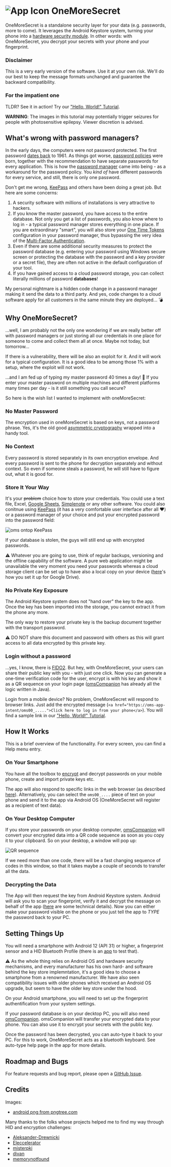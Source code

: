 # ![App Icon](/app/src/main/res/mipmap-xhdpi/ic_launcher.png) OneMoreSecret
OneMoreSecret is a standalone security layer for your data (e.g. passwords, more to come). It leverages the Android Keystore system, turning your phone into a  [hardware security module](https://source.android.com/docs/security/features/keystore). In other words: with OneMoreSecret, you decrypt your secrets with your phone and your fingerprint. 

### Disclaimer
This is a very early version of the software. Use it at your own risk. We'll do our best to keep the message formats unchanged and guarantee the backward compatibility. 

### For the impatient one
TLDR? See it in action! Try our ["Hello, World!" Tutorial](hello_world.md).

**WARNING**: The images in this tutorial may potentially trigger seizures for people with photosensitive epilepsy. Viewer discretion is advised.

## What's wrong with password managers?
In the early days, the computers were not password protected. The first password [dates back](https://www.smh.com.au/national/scientist-who-introduced-the-computer-password-20190717-p527zf.html) to 1961. As things got worse, [password policies](https://en.wikipedia.org/wiki/Password_policy) were born, together with the recommendation to have separate passwords for every application. This is how the [password manager](https://en.wikipedia.org/wiki/Password_manager) came into being - as a workaround for the password policy. You *kind of* have different passwords for every service, and still, there is only one password.

Don't get me wrong, [KeePass](https://keepass.info/download.html) and others have been doing a great job. But here are some concerns:

1. A security software with millions of installations is very attractive to hackers.
2. If you know the master password, you have access to the entire database. Not only you get a list of passwords, you also know where to log in - a typical password manager stores everything in one place. If you are extraordinary "smart", you will also store your [One Time Tokens](https://en.wikipedia.org/wiki/One-time_password) configuration in your password manager, thus bypassing the very idea of the [Multi-Factor Authentication](https://en.wikipedia.org/wiki/Multi-factor_authentication).
3. Even if there are some additional security measures to protect the password database (e.g. entering your password using Windows secure screen or protecting the database with the password and a key provider or a secret file), they are often not active in the default configuration of your tool. 
4. If you have gained access to a cloud password storage, you can collect literally millions of password **databases**!

My personal nightmare is a hidden code change in a password manager making it send the data to a third party. And yes, code changes to a cloud software apply for all customers in the same minute they are deployed... 💣

## Why OneMoreSecret?
...well, I am probably not the only one wondering if we are really better off with password managers or just storing all our credentials in one place for someone to come and collect them all at once. Maybe not today, but tomorrow...

If there is a vulnerability, there will be also an exploit for it. And it will work for a typical configuration. It is a good idea to be among those 1% with a setup, where the exploit will not work. 

...and I am fed up of typing my master password 40 times a day! 🤬 If you enter your master password on multiple machines and different platforms many times per day - is it still something you call secure?

So here is the wish list I wanted to implement with oneMoreSecret:

### No Master Password
The encryption used in oneMoreSecret is based on keys, not a password phrase. Yes, it's the old good [asymmetric cryptography](https://en.wikipedia.org/wiki/Public-key_cryptography) wrapped into a handy tool. 

### No Context
Every password is stored separately in its own encryption envelope. And every password is sent to the phone for decryption separately and without context. So even if someone steals a password, he will still have to figure out, what it is good for. 

### Store It Your Way
It's your ~~problem~~ choice how to store your credentials. You could use a text file, Excel, [Google Sheets](https://docs.google.com/spreadsheets), [Simplenote](https://simplenote.com/) or any other software. You could also conitnue using [KeePass](https://keepass.info) (it has a very comfortable user interface after all ❤️) or a password manager of your choice and put your encrypted password into the password field: 

![oms ontop KeePass](readme_images/oms_ontop_keepass.png)

If your database is stolen, the guys will still end up with encrypted passwords. 

⚠️ Whatever you are going to use, think of regular backups, versioning and the offline capability of the software. A pure web application might be unavailable the very moment you need your passwords whereas a cloud storage client can be set up to have also a local copy on your device ([here](https://support.google.com/drive/answer/2375012?co=GENIE.Platform%3DDesktop&oco=1)'s how you set it up for Google Drive). 

### No Private Key Exposure 
The Android Keystore system does not "hand over" the key to the app. Once the key has been imported into the storage, you cannot extract it from the phone any more. 

The only way to restore your private key is the backup document together with the transport password. 

⚠️ DO NOT share this document and password with others as this will grant access to all data encrypted by this private key. 

### Login without a password
...yes, I know, there is [FIDO2](https://fidoalliance.org/). But hey, with OneMoreSecret, your users can share their public key with you - with just one click. Now you can generate a one-time verification code for the user, encrypt is with his key and show it as a QR sequence on your login page ([omsCompanion](https://github.com/stud0709/oms_companion) has already all the logic written in Java). 

Login from a mobile device? No problem, OneMoreSecret will respond to browser links. Just add the encrypted message (`<a href="https://oms-app-intent/oms00_.....">Click here to log in from your phone</a>`). You will find a sample link in our ["Hello, World!" Tutorial](hello_world.md#step-5-mobile-phone-integration).

## How It Works
This is a brief overview of the functionality. For every screen, you can find a Help menu entry. 

### On Your Smartphone
You have all the toolbox to [encrypt](/password_generator.md) and decrypt passwords on your mobile phone, create and import private keys etc.

The app will also respond to specific links in the web browser (as described [here](#login-without-a-password)). Alternatively, you can select the `oms00_....` piece of text on your phone and send it to the app via Android OS (OneMoreSecret will register as a recipient of text data).

### On Your Desktop Computer
If you store your passwords on your desktop computer, [omsCompanion](https://github.com/stud0709/oms_companion) will convert your encrypted data into a QR code sequence as soon as you copy it to your clipboard. So on your desktop, a window will pop up:

![QR sequence](readme_images/scan.png)

If we need more than one code, there will be a fast changing sequence of codes in this window, so that it takes maybe a couple of seconds to transfer all the data.

### Decrypting the Data
The App will then request the key from Android Keystore system. Android will ask you to scan your fingerprint, verify it and decrypt the message on behalf of the app ([here](https://developer.android.com/training/articles/keystore) are some technical details). Now you can either make your password visible on the phone or you just tell the app to *TYPE* the password back to your PC. 

## Setting Things Up
You will need a smartphone with Android 12 (API 31) or higher, a fingerprint sensor and a HID Bluetooth Profile (there is an [app](https://play.google.com/store/apps/details?id=com.rdapps.bluetoothhidtester&hl=en&gl=US) to test that). 

⚠️ As the whole thing relies on Android OS and hardware security mechanisms, and every manufacturer has his own hard- and software behind the key store implemntation, it's a good idea to choose a smartphone from a renowned manufacturer. We have also seen compatibility issues with older phones which received an Android OS upgrade, but seem to have the older key store under the hood. 

On your Android smartphone, you will need to set up the fingerprint authentification from your system settings. 

If your password database is on your decktop PC, you will also need [omsCompanion](https://github.com/stud0709/oms_companion). omsCompanion will transfer your encrypted data to your phone. You can also use it to encrypt your secrets with the public key. 

Once the password has been decrypted, you can auto-type it back to your PC. For this to work, OneMoreSecret acts as a bluetooth keyboard. See auto-type help page in the app for more details.

## Roadmap and Bugs
For feature requests and bug report, please open a [GitHub Issue](https://github.com/stud0709/OneMoreSecret/issues). 

## Credits
Images:
- [android png from pngtree.com](https://pngtree.com/so/android)

Many thanks to the folks whose projects helped me to find my way through HID and encryption challenges:
- [Aleksander-Drewnicki](https://github.com/Aleksander-Drewnicki/BLE_HID_EXAMPLE)
- [Eleccelerator](https://eleccelerator.com/tutorial-about-usb-hid-report-descriptors/)
- [misterpki](https://github.com/misterpki/selfsignedcert)
- [divan](https://github.com/divan/txqr)
- [memorynotfound](https://memorynotfound.com/generate-gif-image-java-delay-infinite-loop-example/)